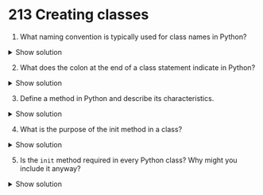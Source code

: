 # 213 Creating classes

1. What naming convention is typically used for class names in Python?

<details>

<summary>Show solution</summary>

Class names in Python typically use camel case, starting with an uppercase letter. For example: `LightSwitch`.

</details>

2. What does the colon at the end of a class statement indicate in Python?

<details>

<summary>Show solution</summary>

The colon indicates that the body of the class definition follows. It is similar to how colons are used after `def`, `if`, `for` and other Python statements.

</details>

3. Define a method in Python and describe its characteristics.

<details>

<summary>Show solution</summary>

A method is a function defined inside a class. It always has at least one parameter, usually named `self`, which refers to the specific object calling the method.

</details>

4. What is the purpose of the init method in a class?

<details>

<summary>Show solution</summary>

The `__init__` method is a special method that runs automatically whenever a new object is created from a class. It is typically used to initialise the object’s attributes.

</details>

5. Is the `init` method required in every Python class? Why might you include it anyway?

<details>

<summary>Show solution</summary>

The `__init__` method is not strictly required, but it is good practice to include it because it provides a clear and consistent place to initialise the attributes of an object when it is created.

</details>

